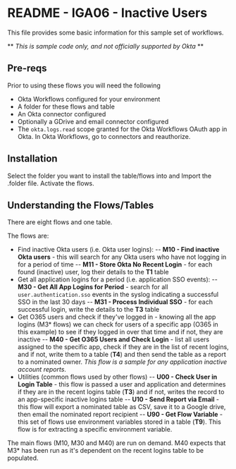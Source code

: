 # README - IGA06 - Inactive Users
This file provides some basic information for this sample set of workflows.

** *This is sample code only, and not officially supported by Okta* **

## Pre-reqs
Prior to using these flows you will need the following
- Okta Workflows configured for your environment
- A folder for these flows and table
- An Okta connector configured
- Optionally a GDrive and email connector configured 
- The `okta.logs.read` scope granted for the Okta Workflows OAuth app in Okta. In Okta Workflows, go to connectors and reauthorize.

## Installation
Select the folder you want to install the table/flows into and Import the .folder file. Activate the flows.

## Understanding the Flows/Tables
There are eight flows and one table.

The flows are:
- Find inactive Okta users (i.e. Okta user logins):
-- **M10 - Find inactive Okta users** - this will search for any Okta users who have not logging in for a period of time
-- **M11 - Store Okta No Recent Login** - for each found (inactive) user, log their details to the **T1** table
- Get all application logins for a period (i.e. application SSO events):
-- **M30 - Get All App Logins for Period** - search for all `user.authentication.sso` events in the syslog indicating a successful SSO in the last 30 days
-- **M31 - Process Individual SSO** - for each successful login, write the details to the **T3** table
- Get O365 users and check if they've logged in - knowing all the app logins (M3* flows) we can check for users of a specific app (O365 in this example) to see if they logged in over that time and if not, they are inactive
-- **M40 - Get O365 Users and Check Login** - list all users assigned to the specific app, check if they are in the list of recent logins, and if not, write them to a table (**T4**) and then send the table as a report to a nominated owner. *This flow is a sample for any application inactive account reports*.
- Utilities (common flows used by other flows)
-- **U00 - Check User in Login Table** - this flow is passed a user and application and determines if they are in the recent logins table (**T3**) and if not, writes the record to an app-specific inactive logins table
-- **U10 - Send Report via Email** - this flow will export a nominated table as CSV, save it to a Google drive, then email the nominated report recipient
-- **U90 - Get Flow Variable** - this set of flows use environment variables stored in a table (**T9**). This flow is for extracting a specific environment variable.

The main flows (M10, M30 and M40) are run on demand. M40 expects that M3* has been run as it's dependent on the recent logins table to be populated. 
